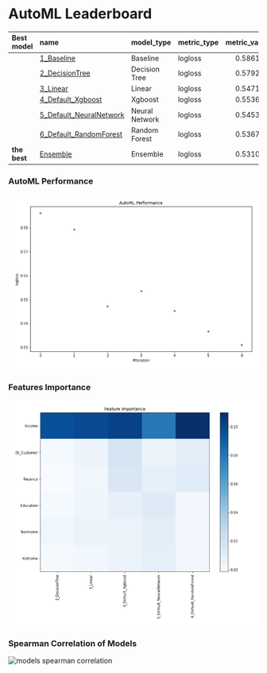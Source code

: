 # AutoML Leaderboard

| Best model   | name                                                         | model_type     | metric_type   |   metric_value |   train_time |
|:-------------|:-------------------------------------------------------------|:---------------|:--------------|---------------:|-------------:|
|              | [1_Baseline](1_Baseline/README.md)                           | Baseline       | logloss       |       0.586173 |         1.5  |
|              | [2_DecisionTree](2_DecisionTree/README.md)                   | Decision Tree  | logloss       |       0.579291 |         9.97 |
|              | [3_Linear](3_Linear/README.md)                               | Linear         | logloss       |       0.547193 |         4.58 |
|              | [4_Default_Xgboost](4_Default_Xgboost/README.md)             | Xgboost        | logloss       |       0.553613 |         7    |
|              | [5_Default_NeuralNetwork](5_Default_NeuralNetwork/README.md) | Neural Network | logloss       |       0.545319 |         2.63 |
|              | [6_Default_RandomForest](6_Default_RandomForest/README.md)   | Random Forest  | logloss       |       0.536756 |         7.78 |
| **the best** | [Ensemble](Ensemble/README.md)                               | Ensemble       | logloss       |       0.531047 |         0.8  |

### AutoML Performance
![AutoML Performance](ldb_performance.png)


### Features Importance
![features importance across models](features_heatmap.png)



### Spearman Correlation of Models
![models spearman correlation](correlation_heatmap.png)
